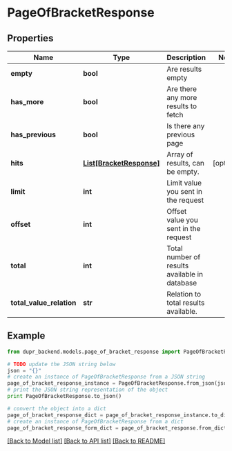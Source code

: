 # PageOfBracketResponse


## Properties
Name | Type | Description | Notes
------------ | ------------- | ------------- | -------------
**empty** | **bool** | Are results empty | 
**has_more** | **bool** | Are there any more results to fetch | 
**has_previous** | **bool** | Is there any previous page | 
**hits** | [**List[BracketResponse]**](BracketResponse.md) | Array of results, can be empty. | [optional] 
**limit** | **int** | Limit value you sent in the request | 
**offset** | **int** | Offset value you sent in the request | 
**total** | **int** | Total number of results available in database | 
**total_value_relation** | **str** | Relation to total results available. | 

## Example

```python
from dupr_backend.models.page_of_bracket_response import PageOfBracketResponse

# TODO update the JSON string below
json = "{}"
# create an instance of PageOfBracketResponse from a JSON string
page_of_bracket_response_instance = PageOfBracketResponse.from_json(json)
# print the JSON string representation of the object
print PageOfBracketResponse.to_json()

# convert the object into a dict
page_of_bracket_response_dict = page_of_bracket_response_instance.to_dict()
# create an instance of PageOfBracketResponse from a dict
page_of_bracket_response_form_dict = page_of_bracket_response.from_dict(page_of_bracket_response_dict)
```
[[Back to Model list]](../README.md#documentation-for-models) [[Back to API list]](../README.md#documentation-for-api-endpoints) [[Back to README]](../README.md)


